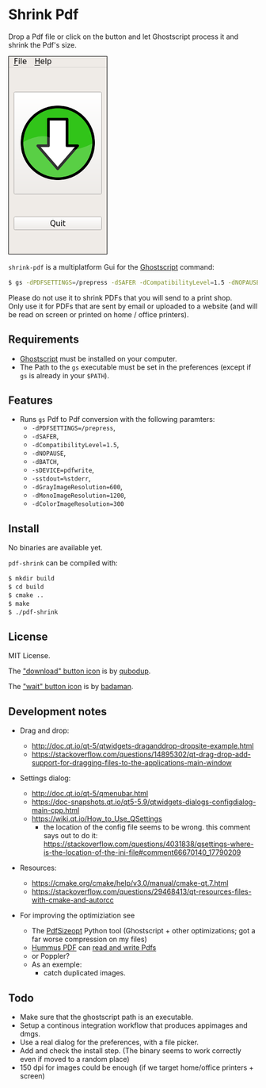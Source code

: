 # Shrink Pdf

Drop a Pdf file or click on the button and let Ghostscript process it and shrink the Pdf's size.

![pdf-shrink](images/screenshot.png)

`shrink-pdf` is a multiplatform Gui for the [Ghostscript](https://www.ghostscript.com/) command:

```sh
$ gs -dPDFSETTINGS=/prepress -dSAFER -dCompatibilityLevel=1.5 -dNOPAUSE -dBATCH -sDEVICE=pdfwrite -sstdout=%stderr -dGrayImageResolution=600 -dMonoImageResolution=1200 -dColorImageResolution=300 -sOutputFile=output-file.pdf -c .setpdfwrite -f input-file.pdf
  ```
Please do not use it to shrink PDFs that you will send to a print shop.  
Only use it for PDFs that are sent by email or uploaded to a website (and will be read on screen or printed on home / office printers).

## Requirements

- [Ghostscript](https://www.ghostscript.com/) must be installed on your computer.
- The Path to the `gs` executable must be set in the preferences (except if `gs` is already in your `$PATH`).

## Features

- Runs `gs` Pdf to Pdf conversion with the following paramters:
  - `-dPDFSETTINGS=/prepress`,
  - `-dSAFER`,
  - `-dCompatibilityLevel=1.5`,
  - `-dNOPAUSE`,
  - `-dBATCH`,
  - `-sDEVICE=pdfwrite`,
  - `-sstdout=%stderr`,
  - `-dGrayImageResolution=600`,
  - `-dMonoImageResolution=1200`,
  - `-dColorImageResolution=300`


## Install

No binaries are available yet.

`pdf-shrink` can be compiled with:

```sh
$ mkdir build
$ cd build
$ cmake ..
$ make
$ ./pdf-shrink
```

## License

MIT License.

The ["download" button icon](https://openclipart.org/detail/218662/download-icon) is by [qubodup](https://openclipart.org/user-detail/qubodup).

The ["wait" button icon](https://openclipart.org/detail/229880/hourglass) is by [badaman](https://openclipart.org/user-detail/badaman).



## Development notes

- Drag and drop:
  - http://doc.qt.io/qt-5/qtwidgets-draganddrop-dropsite-example.html
  - https://stackoverflow.com/questions/14895302/qt-drag-drop-add-support-for-dragging-files-to-the-applications-main-window

- Settings dialog:
  - http://doc.qt.io/qt-5/qmenubar.html
  - https://doc-snapshots.qt.io/qt5-5.9/qtwidgets-dialogs-configdialog-main-cpp.html
  - https://wiki.qt.io/How_to_Use_QSettings
    - the location of the config file seems to be wrong. this comment says out to do it: <https://stackoverflow.com/questions/4031838/qsettings-where-is-the-location-of-the-ini-file#comment66670140_17790209>

- Resources:
  - https://cmake.org/cmake/help/v3.0/manual/cmake-qt.7.html
  - https://stackoverflow.com/questions/29468413/qt-resources-files-with-cmake-and-autorcc

- For improving the optimiziation see
  - The [PdfSizeopt](https://github.com/pts/pdfsizeopt) Python tool (Ghostscript + other optimizations; got a far worse compression on my files)
  - [Hummus PDF](https://github.com/galkahana/PDF-Writer/) can [read and write Pdfs](https://github.com/galkahana/PDF-Writer/wiki/PDF-Parsing)
  - or Poppler?
  - As an exemple:
    - catch duplicated images.

## Todo

- Make sure that the ghostscript path is an executable.
- Setup a continous integration workflow that produces appimages and dmgs.
- Use a real dialog for the preferences, with a file picker.
- Add and check the install step. (The binary seems to work correctly even if moved to a random place)
- 150 dpi for images could be enough (if we target home/office printers + screen)
